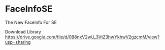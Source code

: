 FaceInfoSE
==========

The New FaceInfo For SE



Download Library
https://drive.google.com/file/d/0B8nxV2wU_3VtZ3hwYkhwV2gzcmM/view?usp=sharing
